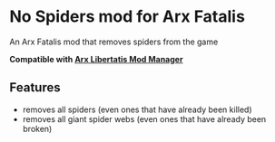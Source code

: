 # No Spiders mod for Arx Fatalis

An Arx Fatalis mod that removes spiders from the game

**Compatible with
[Arx Libertatis Mod Manager](https://github.com/fredlllll/ArxLibertatisModManager)**

## Features

- removes all spiders (even ones that have already been killed)
- removes all giant spider webs (even ones that have already been broken)
